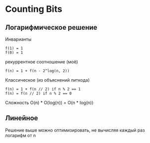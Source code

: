 # Counting Bits

## Логарифмическое решение
Инварианты
```
f(1) = 1
f(0) = 1
```
рекуррентное соотношение (моё)
```
f(n) = 1 + f(n - 2^log(n, 2))
```
Классическое (из объяснений литкода)

```
f(n) = 1 + f(n // 2) if n % 2 == 1
f(n) = f(n // 2) if n % 2 == 0
```


Сложность O(n) * O(log(n)) = O(n * log(n))
## Линейное
 Решение выше можно оптимизировать, не вычисляя каждый раз логарифм от n
